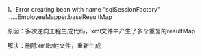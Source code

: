 1、Error creating bean with name  "sqlSessionFactory" ......EmployeeMapper.baseResultMap

原因：多次逆向工程生成代码，xml文件中产生了多个重复的resultMap

解决：删除xml映射文件，重新生成